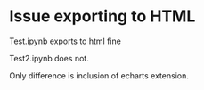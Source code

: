 # Issue exporting to HTML

Test.ipynb exports to html fine

Test2.ipynb does not.

Only difference is inclusion of echarts extension.
